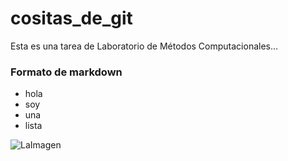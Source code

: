 # cositas_de_git
Esta es una tarea de Laboratorio de Métodos Computacionales...

### Formato de markdown

* hola
* soy 
* una 
* lista

![LaImagen](https://en.wikipedia.org/wiki/Bogot%C3%A1#/media/File:Bogota_Skyline.jpg "Bogotá")
